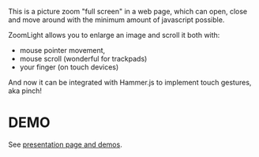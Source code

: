 This is a picture zoom "full screen" in a web page, which can open, close and move around with the minimum amount of javascript possible.

ZoomLight allows you to enlarge an image and scroll it both with:

* mouse pointer movement,
* mouse scroll (wonderful for trackpads)
* your finger (on touch devices)

And now it can be integrated with Hammer.js to implement touch gestures, aka pinch!

# DEMO

See [presentation page and demos](http://verlok.github.io/zoomLight/).
